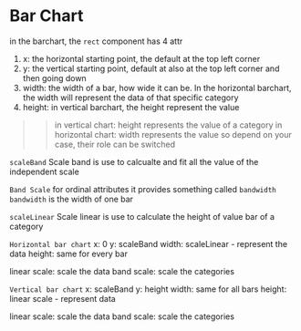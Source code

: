 # Bar Chart

in the barchart, the `rect` component has 4 attr
1. x: the horizontal starting point, the default at the top left corner
2. y: the vertical starting point, default at also at the top left corner and then going down
3. width: the width of a bar, how wide it can be. In the horizontal barchart, the width will represent the data of that specific category
4. height: in vertical barchart, the height represent the value

>> in vertical chart: height represents the value of a category
>> in horizontal chart: width represents the value
>> so depend on your case, their role can be switched

`scaleBand`
Scale band is use to calcualte and fit all the value of the independent scale

`Band Scale` 
for ordinal attributes
it provides something called `bandwidth`
`bandwidth` is the width of one bar

`scaleLinear`
Scale linear is use to calculate the height of value bar of a category

`Horizontal bar chart`
x: 0
y: scaleBand
width: scaleLinear - represent the data
height: same for every bar

linear scale: scale the data
band scale: scale the categories

`Vertical bar chart`
x: scaleBand
y: height
width: same for all bars
height: linear scale - represent data

linear scale: scale the data
band scale: scale the categories
